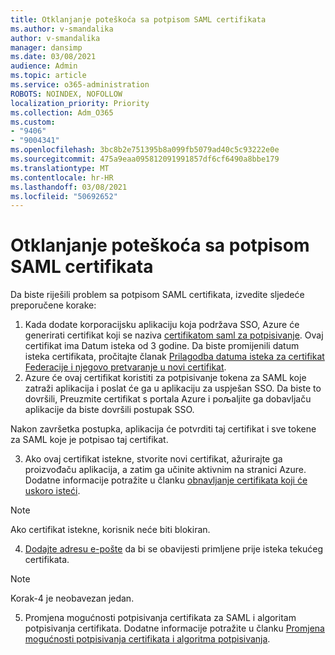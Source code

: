 ```yaml
---
title: Otklanjanje poteškoća sa potpisom SAML certifikata
ms.author: v-smandalika
author: v-smandalika
manager: dansimp
ms.date: 03/08/2021
audience: Admin
ms.topic: article
ms.service: o365-administration
ROBOTS: NOINDEX, NOFOLLOW
localization_priority: Priority
ms.collection: Adm_O365
ms.custom:
- "9406"
- "9004341"
ms.openlocfilehash: 3bc8b2e751395b8a099fb5079ad40c5c93222e0e
ms.sourcegitcommit: 475a9eaa095812091991857df6cf6490a8bbe179
ms.translationtype: MT
ms.contentlocale: hr-HR
ms.lasthandoff: 03/08/2021
ms.locfileid: "50692652"
---
```

# <a name="troubleshoot-saml-signing-certificate-issues"></a>Otklanjanje poteškoća sa potpisom SAML certifikata

Da biste riješili problem sa potpisom SAML certifikata, izvedite sljedeće preporučene korake:

1. Kada dodate korporacijsku aplikaciju koja podržava SSO, Azure će generirati certifikat koji se naziva [certifikatom saml za potpisivanje](https://docs.microsoft.com/azure/active-directory/manage-apps/manage-certificates-for-federated-single-sign-on#auto-generated-certificate-for-gallery-and-non-gallery-applications). Ovaj certifikat ima Datum isteka od 3 godine. Da biste promijenili datum isteka certifikata, pročitajte članak [Prilagodba datuma isteka za certifikat Federacije i njegovo pretvaranje u novi certifikat](https://docs.microsoft.com/azure/active-directory/manage-apps/manage-certificates-for-federated-single-sign-on#customize-the-expiration-date-for-your-federation-certificate-and-roll-it-over-to-a-new-certificate).
2. Azure će ovaj certifikat koristiti za potpisivanje tokena za SAML koje zatraži aplikacija i poslat će ga u aplikaciju za uspješan SSO. Da biste to dovršili, Preuzmite certifikat s portala Azure i poљaljite ga dobavljaču aplikacije da biste dovršili postupak SSO.

Nakon završetka postupka, aplikacija će potvrditi taj certifikat i sve tokene za SAML koje je potpisao taj certifikat.

3. Ako ovaj certifikat istekne, stvorite novi certifikat, ažurirajte ga proizvođaču aplikacija, a zatim ga učinite aktivnim na stranici Azure. Dodatne informacije potražite u članku [obnavljanje certifikata koji će uskoro isteći](https://docs.microsoft.com/azure/active-directory/manage-apps/manage-certificates-for-federated-single-sign-on#renew-a-certificate-that-will-soon-expire).

> [!NOTE]
> Ako certifikat istekne, korisnik neće biti blokiran.

4. [Dodajte adresu e-pošte](https://docs.microsoft.com/azure/active-directory/manage-apps/manage-certificates-for-federated-single-sign-on#add-email-notification-addresses-for-certificate-expiration) da bi se obavijesti primljene prije isteka tekućeg certifikata.

> [!NOTE]
> Korak-4 je neobavezan jedan.

5. Promjena mogućnosti potpisivanja certifikata za SAML i algoritam potpisivanja certifikata. Dodatne informacije potražite u članku [Promjena mogućnosti potpisivanja certifikata i algoritma potpisivanja](https://docs.microsoft.com/azure/active-directory/manage-apps/certificate-signing-options).

